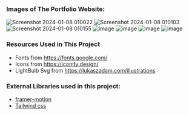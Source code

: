 
### Images of The Portfolio Website:
![Screenshot 2024-01-08 010022](https://github.com/IT21273858/Shangeeth_Portfolio/assets/99953447/5c5a4ecb-8cfc-4eea-b0d2-af3702625ad2)
![Screenshot 2024-01-08 010103](https://github.com/IT21273858/Shangeeth_Portfolio/assets/99953447/d39d5215-a9d0-4c0d-9d68-9ba39f154a5c)
![Screenshot 2024-01-08 010155](https://github.com/IT21273858/Shangeeth_Portfolio/assets/99953447/e89ee1ff-6e31-4e38-b4db-222a7479bb31)
![image](https://github.com/IT21273858/Shangeeth_Portfolio/assets/99953447/af61bf0b-2eb8-4cc9-a15b-fbcc6c383a36)
![image](https://github.com/IT21273858/Shangeeth_Portfolio/assets/99953447/f514edbc-93ee-4f2e-8916-9cd28d239e78)
![image](https://github.com/IT21273858/Shangeeth_Portfolio/assets/99953447/ec9a7881-8083-4e7e-934c-13291afbc442)
![image](https://github.com/IT21273858/Shangeeth_Portfolio/assets/99953447/30394de2-01b6-4253-96e1-4dded9e31ccb)








### Resources Used in This Project

- Fonts from https://fonts.google.com/ <br />
- Icons from https://iconify.design/ <br />
- LightBulb Svg from https://lukaszadam.com/illustrations <br />

### External Libraries used in this project:

- [framer-motion](https://www.framer.com/motion/) <br />
- [Tailwind css](https://tailwindcss.com/) <br />


